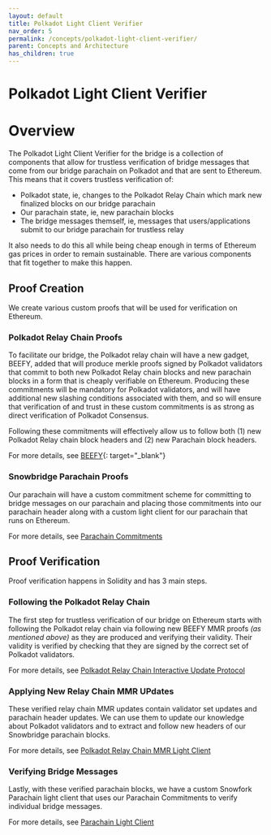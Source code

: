 ```yaml
---
layout: default
title: Polkadot Light Client Verifier
nav_order: 5
permalink: /concepts/polkadot-light-client-verifier/
parent: Concepts and Architecture
has_children: true
---
```

# Polkadot Light Client Verifier

# Overview
The Polkadot Light Client Verifier for the bridge is a collection of components that allow for trustless verification of bridge messages that come from our bridge parachain on Polkadot and that are sent to Ethereum. This means that it covers trustless verification of:

- Polkadot state, ie, changes to the Polkadot Relay Chain which mark new finalized blocks on our bridge parachain
- Our parachain state, ie, new parachain blocks
- The bridge messages themself, ie, messages that users/applications submit to our bridge parachain for trustless relay

It also needs to do this all while being cheap enough in terms of Ethereum gas prices in order to remain sustainable. There are various components that fit together to make this happen.

## Proof Creation

We create various custom proofs that will be used for verification on Ethereum.

### Polkadot Relay Chain Proofs

To facilitate our bridge, the Polkadot relay chain will have a new gadget, BEEFY, added that will produce merkle proofs signed by Polkadot validators that commit to both new Polkadot Relay chain blocks and new parachain blocks in a form that is cheaply verifiable on Ethereum. Producing these commitments will be mandatory for Polkadot validators, and will have additional new slashing conditions associated with them, and so will ensure that verification of and trust in these custom commitments is as strong as direct verification of Polkadot Consensus.

Following these commitments will effectively allow us to follow both (1) new Polkadot Relay chain block headers and (2) new Parachain block headers.

For more details, see [BEEFY](https://github.com/paritytech/grandpa-bridge-gadget){: target="_blank"}

### Snowbridge Parachain Proofs

Our parachain will have a custom commitment scheme for committing to bridge messages on our parachain and placing those commitments into our parachain header along with a custom light client for our parachain that runs on Ethereum.

For more details, see [Parachain Commitments](/concepts/polkadot-light-client-verifier/parachain-commitments)

## Proof Verification

Proof verification happens in Solidity and has 3 main steps.

### Following the Polkadot Relay Chain

The first step for trustless verification of our bridge on Ethereum starts with following the Polkadot relay chain via following new BEEFY MMR proofs *(as mentioned above)* as they are produced and verifying their validity. Their validity is verified by checking that they are signed by the correct set of Polkadot validators.

For more details, see [Polkadot Relay Chain Interactive Update Protocol](/concepts/polkadot-light-client-verifier/interactive-protocol)

### Applying New Relay Chain MMR UPdates
These verified relay chain MMR updates contain validator set updates and parachain header updates. We can use them to update our knowledge about Polkadot validators and to extract and follow new headers of our Snowbridge parachain blocks.

For more details, see [Polkadot Relay Chain MMR Light Client](/concepts/polkadot-light-client-verifier/mmr-light-client)

### Verifying Bridge Messages

Lastly, with these verified parachain blocks, we have a custom Snowfork Parachain light client that uses our Parachain Commitments to verify individual bridge messages.

For more details, see [Parachain Light Client](/concepts/polkadot-light-client-verifier/parachain-light-client)
